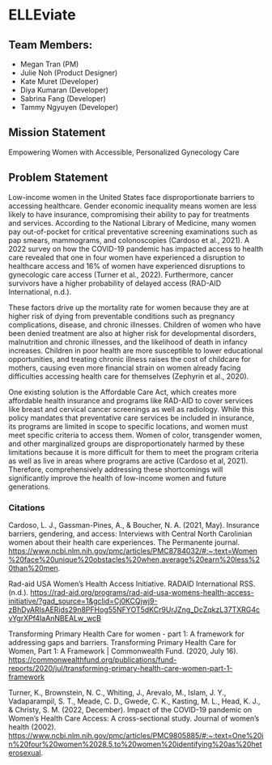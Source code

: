 # ELLEviate

## Team Members:
- Megan Tran (PM)
- Julie Noh (Product Designer)
- Kate Muret (Developer)
- Diya Kumaran (Developer)
- Sabrina Fang (Developer)
- Tammy Ngyuyen (Developer)

## Mission Statement

Empowering Women with Accessible, Personalized Gynecology Care

## Problem Statement

Low-income women in the United States face disproportionate barriers to accessing healthcare. Gender economic inequality means women are less likely to have insurance, compromising their ability to pay for treatments and services. According to the National Library of Medicine, many women pay out-of-pocket for critical preventative screening examinations such as pap smears, mammograms, and colonoscopies (Cardoso et al., 2021). A 2022 survey on how the COVID-19 pandemic has impacted access to health care revealed that one in four women have experienced a disruption to healthcare access and 16% of women have experienced disruptions to gynecologic care access (Turner et al., 2022). Furthermore, cancer survivors have a higher probability of delayed access (RAD-AID International, n.d.).

These factors drive up the mortality rate for women because they are at higher risk of dying from preventable conditions such as pregnancy complications, disease, and chronic illnesses. Children of women who have been denied treatment are also at higher risk for developmental disorders, malnutrition and chronic illnesses, and the likelihood of death in infancy increases. Children in poor health are more susceptible to lower educational opportunities, and treating chronic illness raises the cost of childcare for mothers, causing even more financial strain on women already facing difficulties accessing health care for themselves (Zephyrin et al., 2020).

One existing solution is the Affordable Care Act, which creates more affordable health insurance and programs like RAD-AID to cover services like breast and cervical cancer screenings as well as radiology. While this policy mandates that preventative care services be included in insurance, its programs are limited in scope to specific locations, and women must meet specific criteria to access them. Women of color, transgender women, and other marginalized groups are disproportionately harmed by these limitations because it is more difficult for them to meet the program criteria as well as live in areas where programs are active (Cardoso et al, 2021). Therefore, comprehensively addressing these shortcomings will significantly improve the health of low-income women and future generations.
 
 ### Citations

Cardoso, L. J., Gassman-Pines, A., & Boucher, N. A. (2021, May). Insurance barriers, gendering, and access: Interviews with Central North Carolinian women about their health care experiences. The Permanente journal. https://www.ncbi.nlm.nih.gov/pmc/articles/PMC8784032/#:~:text=Women%20face%20unique%20obstacles%20when,average%20earn%20less%20than%20men.

Rad-aid USA Women’s Health Access Initiative. RADAID International RSS. (n.d.). https://rad-aid.org/programs/rad-aid-usa-womens-health-access-initiative/?gad_source=1&gclid=Cj0KCQjwj9-zBhDyARIsAERjds29n8PFHog55NFYOT5dKCr9UrJZng_DcZqkzL37TXRG4cvYgrXPf4IaAnNBEALw_wcB

Transforming Primary Health Care for women - part 1: A framework for addressing gaps and barriers. Transforming Primary Health Care for Women, Part 1: A Framework | Commonwealth Fund. (2020, July 16). https://commonwealthfund.org/publications/fund-reports/2020/jul/transforming-primary-health-care-women-part-1-framework

Turner, K., Brownstein, N. C., Whiting, J., Arevalo, M., Islam, J. Y., Vadaparampil, S. T., Meade, C. D., Gwede, C. K., Kasting, M. L., Head, K. J., & Christy, S. M. (2022, December). Impact of the COVID-19 pandemic on Women’s 
Health Care Access: A cross-sectional study. Journal of women’s health (2002). https://www.ncbi.nlm.nih.gov/pmc/articles/PMC9805885/#:~:text=One%20in%20four%20women%2028.5,to%20women%20identifying%20as%20heterosexual.